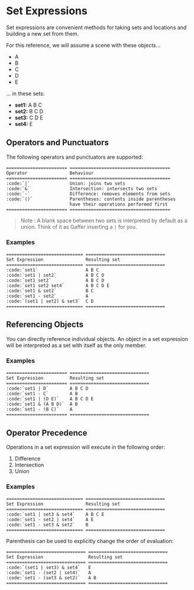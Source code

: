 # Set Expressions #

Set expressions are convenient methods for taking sets and locations and building a new set from them.

For this reference, we will assume a scene with these objects…

* A
* B
* C
* D
* E

… in these sets:

* **set1:** A B C
* **set2:** B C D
* **set3:** C D E
* **set4:** E


## Operators and Punctuators ##

The following operators and punctuators are supported:

```eval_rst
======================= ======================================
Operator                Behaviour
======================= ======================================
:code:`|`               Union: joins two sets
:code:`&`               Intersection: intersects two sets
:code:`-`               Difference: removes elements from sets
:code:`()`              Parentheses: contents inside parentheses 
                        have their operations performed first
======================= ======================================
```

> Note :
> A blank space between two sets is interpreted by default as a union. Think of it as Gaffer inserting a `|` for you.


### Examples ###

```eval_rst
============================= ==============================
Set Expression                Resulting set                 
============================= ==============================
:code:`set1`                  A B C
:code:`set1 | set2`           A B C D
:code:`set1 set2`             A B C D
:code:`set1 set2 set4`        A B C D E
:code:`set1 & set2`           B C
:code:`set1 - set2`           A
:code:`(set1 | set2) & set3`  C D     
============================= ==============================
```


## Referencing Objects ##

You can directly reference individual objects. An object in a set expression will be interpreted as a set with itself as the only member.


### Examples ###

```eval_rst
======================= ==============================
Set Expression          Resulting set                 
======================= ==============================
:code:`set1 | D`        A B C D
:code:`set1 - C`        A B
:code:`set1 | (D E)`    A B C D E
:code:`set1 & (A B D)`  A B
:code:`set1 - (B C)`    A
======================= ==============================
```


## Operator Precedence ##

Operations in a set expression will execute in the following order: 

1. Difference
2. Intersection
3. Union


### Examples ###

```eval_rst
============================= ==============================
Set Expression                Resulting set                 
============================= ==============================
:code:`set1 | set3 & set4`    A B C E
:code:`set1 - set2 | set4`    A E
:code:`set1 - set3 & set2`    B
============================= ==============================
```

Parenthesis can be used to explicitly change the order of evaluation:

```eval_rst
============================== ==============================
Set Expression                 Resulting set                 
============================== ==============================
:code:`(set1 | set3) & set4`   E
:code:`set1 - (set2 | set4)`   A
:code:`set1 - (set3 & set2)`   A B
============================== ==============================
```
